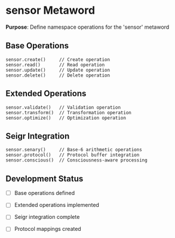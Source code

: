 # sensor Metaword

**Purpose**: Define namespace operations for the 'sensor' metaword

## Base Operations

```hyphos
sensor.create()     // Create operation
sensor.read()       // Read operation  
sensor.update()     // Update operation
sensor.delete()     // Delete operation
```

## Extended Operations

```hyphos
sensor.validate()   // Validation operation
sensor.transform()  // Transformation operation
sensor.optimize()   // Optimization operation
```

## Seigr Integration

```hyphos
sensor.senary()     // Base-6 arithmetic operations
sensor.protocol()   // Protocol buffer integration
sensor.conscious()  // Consciousness-aware processing
```

## Development Status

- [ ] Base operations defined
- [ ] Extended operations implemented  
- [ ] Seigr integration complete
- [ ] Protocol mappings created

